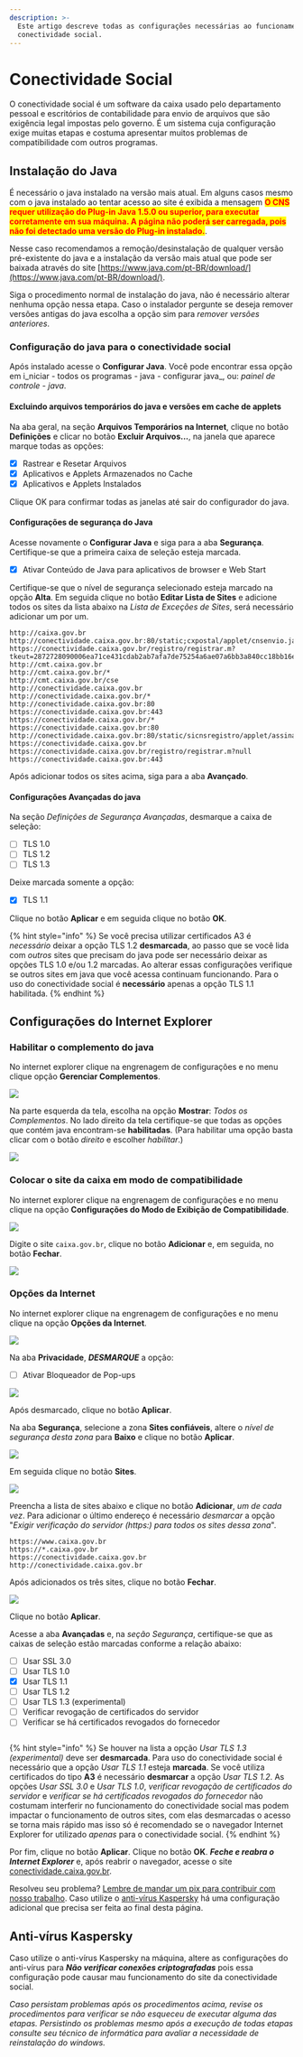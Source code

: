 ```yaml
---
description: >-
  Este artigo descreve todas as configurações necessárias ao funcionamento do
  conectividade social.
---
```


# Conectividade Social

O conectividade social é um software da caixa usado pelo departamento pessoal e escritórios de contabilidade para envio de arquivos que são exigência legal impostas pelo governo. É um sistema cuja configuração exige muitas etapas e costuma apresentar muitos problemas de compatibilidade com outros programas.

## Instalação do Java

É necessário o java instalado na versão mais atual. Em alguns casos mesmo com o java instalado ao tentar acesso ao site é exibida a mensagem <mark style="color:red;">**O CNS requer utilização do Plug-in Java 1.5.0 ou superior, para executar corretamente em sua máquina. A página não poderá ser carregada, pois não foi detectado uma versão do Plug-in instalado.**</mark>.

Nesse caso recomendamos a remoção/desinstalação de qualquer versão pré-existente do java e a instalação da versão mais atual que pode ser baixada através do site [https://www.java.com/pt-BR/download/](https://www.java.com/pt-BR/download/).

Siga o procedimento normal de instalação do java, não é necessário alterar nenhuma opção nessa etapa. Caso o instalador pergunte se deseja remover versões antigas do java escolha a opção sim para _remover versões anteriores_.

### Configuração do java para o conectividade social

Após instalado acesse o **Configurar Java**. Você pode encontrar essa opção em i_niciar - todos os programas - java - configurar java_, ou: _painel de controle - java_.

#### Excluindo arquivos temporários do java e versões em cache de applets

Na aba geral, na seção **Arquivos Temporários na Internet**, clique no botão **Definições** e clicar no botão **Excluir Arquivos...**, na janela que aparece marque todas as opções:

* [x] Rastrear e Resetar Arquivos
* [x] Aplicativos e Applets Armazenados no Cache
* [x] Aplicativos e Applets Instalados

Clique OK para confirmar todas as janelas até sair do configurador do java.

#### Configurações de segurança do Java

Acesse novamente o **Configurar Java** e siga para a aba **Segurança**. Certifique-se que a primeira caixa de seleção esteja marcada.

* [x] Ativar Conteúdo de Java para aplicativos de browser e Web Start

Certifique-se que o nível de segurança selecionado esteja marcado na opção **Alta**. Em seguida clique no botão **Editar Lista de Sites** e adicione todos os sites da lista abaixo na _Lista de Exceções de Sites_, será necessário adicionar um por um.

```
http://caixa.gov.br
http://conectividade.caixa.gov.br:80/static;cxpostal/applet/cnsenvio.jar
https://conectividade.caixa.gov.br/registro/registrar.m?tkeut=2872728090006ea71ce431cdab2ab7afa7de75254a6ae07a6bb3a840cc18bb16e84dde9ded5e0a7f6a297fd244afa9f7d18a895b6474ff34f73760b1705597925732effb6d7c01ff952c3cb0b849f35b34f150e00fd86fa0732e962d673ffa190c323a3abd398a9f9898fe280cf84109dfafb761bda8f13f96e528a37c086fa2201402100955290&amp;ticketdata=20140210095529&amp;lcr=0
http://cmt.caixa.gov.br
http://cmt.caixa.gov.br/*
http://cmt.caixa.gov.br/cse
http://conectividade.caixa.gov.br
http://conectividade.caixa.gov.br/*
http://conectividade.caixa.gov.br:80
https://conectividade.caixa.gov.br:443
https://conectividade.caixa.gov.br/*
https://conectividade.caixa.gov.br:80
http://conectividade.caixa.gov.br:80/static/sicnsregistro/applet/assinar1.jar
https://conectividade.caixa.gov.br
https://conectividade.caixa.gov.br/registro/registrar.m?null
https://conectividade.caixa.gov.br:443
```

Após adicionar todos os sites acima, siga para a aba **Avançado**.

#### Configurações Avançadas do java

Na seção _Definições de Segurança Avançadas_, desmarque a caixa de seleção:

* [ ] TLS 1.0
* [ ] TLS 1.2
* [ ] TLS 1.3

Deixe marcada somente a opção:

* [x] TLS 1.1

Clique no botão **Aplicar** e em seguida clique no botão **OK**.

{% hint style="info" %}
Se você precisa utilizar certificados A3 é _necessário_ deixar a opção TLS 1.2 **desmarcada**, ao passo que se você lida com _outros_ sites que precisam do java pode ser necessário deixar as opções TLS 1.0 e/ou 1.2 marcadas. Ao alterar essas configurações verifique se outros sites em java que você acessa continuam funcionando. Para o uso do conectividade social é **necessário** apenas a opção TLS 1.1 habilitada.
{% endhint %}

## Configurações do Internet Explorer

### Habilitar o complemento do java

No internet explorer clique na engrenagem de configurações e no menu clique opção **Gerenciar Complementos**.

![](<../.gitbook/assets/image (73) (1).png>)

Na parte esquerda da tela, escolha na opção **Mostrar**: _Todos os Complementos_. No lado direito da tela certifique-se que todas as opções que contém java encontram-se **habilitadas**. (Para habilitar uma opção basta clicar com o botão _direito_ e escolher _habilitar_.)

![](<../.gitbook/assets/image (72) (1).png>)

### Colocar o site da caixa em modo de compatibilidade

No internet explorer clique na engrenagem de configurações e no menu clique na opção **Configurações do Modo de Exibição de Compatibilidade**.

![](<../.gitbook/assets/image (71) (1).png>)

Digite o site `caixa.gov.br`, clique no botão **Adicionar** e, em seguida, no botão **Fechar**.

![](<../.gitbook/assets/image (68) (1).png>)

### Opções da Internet

No internet explorer clique na engrenagem de configurações e no menu clique na opção **Opções da Internet**.

![](<../.gitbook/assets/image (70).png>)

Na aba **Privacidade**, _**DESMARQUE**_ a opção:

* [ ] Ativar Bloqueador de Pop-ups

![](<../.gitbook/assets/image (63).png>)

Após desmarcado, clique no botão **Aplicar**.

Na aba **Segurança**, selecione a zona **Sites confiáveis**, altere o _nível de segurança desta zona_ para **Baixo** e clique no botão **Aplicar**.

![](<../.gitbook/assets/image (62).png>)

Em seguida clique no botão **Sites**.

![](<../.gitbook/assets/image (61) (1).png>)

Preencha a lista de sites abaixo e clique no botão **Adicionar**, _um de cada vez_. Para adicionar o último endereço é necessário _desmarcar_ a opção "_Exigir verificação do servidor (https:) para todos os sites dessa zona_".

```
https://www.caixa.gov.br
https://*.caixa.gov.br
https://conectividade.caixa.gov.br
http://conectividade.caixa.gov.br
```

Após adicionados os três sites, clique no botão **Fechar**.

![](<../.gitbook/assets/image (64) (1).png>)

Clique no botão **Aplicar**.

Acesse a aba **Avançadas** e, na _seção Segurança_, certifique-se que as caixas de seleção estão marcadas conforme a relação abaixo:

* [ ] Usar SSL 3.0
* [ ] Usar TLS 1.0
* [x] Usar TLS 1.1
* [ ] Usar TLS 1.2
* [ ] Usar TLS 1.3 (experimental)
* [ ] Verificar revogação de certificados do servidor
* [ ] Verificar se há certificados revogados do fornecedor

<img src="../.gitbook/assets/image (71).png" alt="" data-size="original">

{% hint style="info" %}
Se houver na lista a opção _Usar TLS 1.3 (experimental)_ deve ser **desmarcada**. Para uso do conectividade social é necessário que a opção _Usar TLS 1.1_ esteja **marcada**. Se você utiliza certificados do tipo **A3** é necessário **desmarcar** a opção _Usar TLS 1.2_. As opções _Usar SSL 3.0_ e _Usar TLS 1.0_, _verificar revogação de certificados do servidor_ e _verificar se há certificados revogados do fornecedor_ não costumam interferir no funcionamento do conectividade social mas podem impactar o funcionamento de outros sites, com elas desmarcadas o acesso se torna mais rápido mas isso só é recomendado se o navegador Internet Explorer for utilizado _apenas_ para o conectividade social.
{% endhint %}

Por fim, clique no botão **Aplicar**. Clique no botão **OK**. _**Feche e reabra o Internet Explorer**_ e, após reabrir o navegador, acesse o site [conectividade.caixa.gov.br](http://conectividade.caixa.gov.br).

Resolveu seu problema? [Lembre de mandar um pix para contribuir com nosso trabalho](../colabore-com-nosso-site.md). Caso utilize o [anti-vírus Kaspersky](conectividade-social.md#anti-virus-kaspersky) há uma configuração adicional que precisa ser feita ao final desta página.

## Anti-vírus Kaspersky

Caso utilize o anti-vírus Kaspersky na máquina, altere as configurações do anti-vírus para _**Não verificar conexões criptografadas**_ pois essa configuração pode causar mau funcionamento do site da conectividade social.

_Caso persistam problemas após os procedimentos acima, revise os procedimentos para verificar se não esqueceu de executar alguma das etapas. Persistindo os problemas mesmo após a execução de todas etapas consulte seu técnico de informática para avaliar a necessidade de reinstalação do windows._
